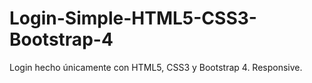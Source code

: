 # Login-Simple-HTML5-CSS3-Bootstrap-4
Login hecho únicamente con HTML5, CSS3 y Bootstrap 4. Responsive.
